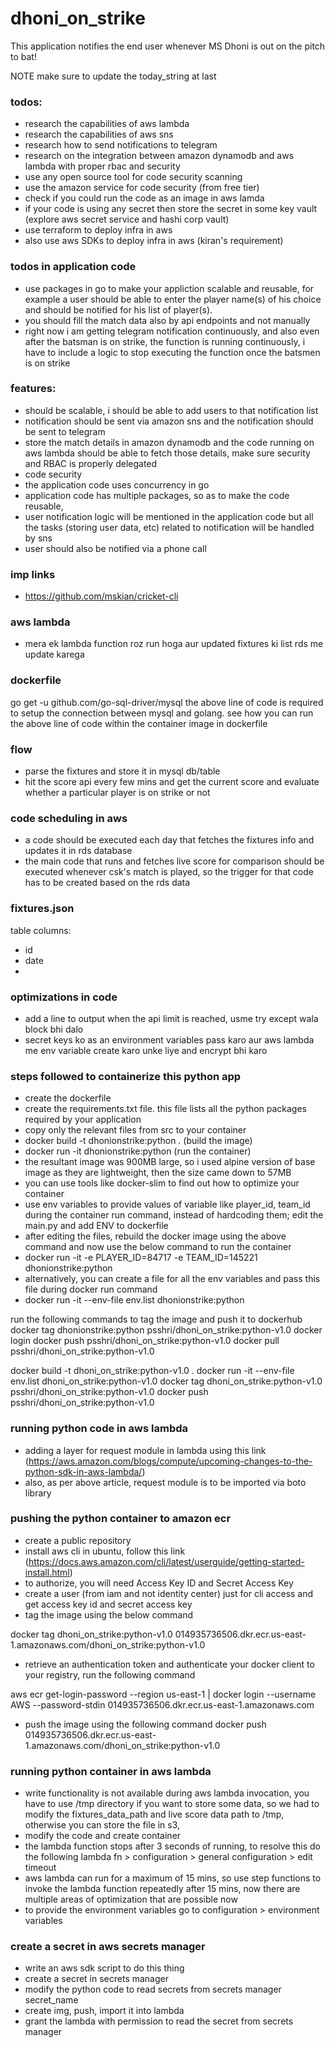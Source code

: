 # dhoni_on_strike
This application notifies the end user whenever MS Dhoni is out on the pitch to bat!

NOTE
make sure to update the today_string at last

### todos:
- research the capabilities of aws lambda
- research the capabilities of aws sns
- research how to send notifications to telegram
- research on the integration between amazon dynamodb and aws lambda with proper rbac and security
- use any open source tool for code security scanning 
- use the amazon service for code security (from free tier)
- check if you could run the code as an image in aws lamda
- if your code is using any secret then store the secret in some key vault (explore aws secret service and hashi corp vault)
- use terraform to deploy infra in aws
- also use aws SDKs to deploy infra in aws (kiran's requirement)

### todos in application code
- use packages in go to make your appliction scalable and reusable, for example a user should be able to enter the player name(s) of his choice and should be notified for his list of player(s). 
- you should fill the match data also by api endpoints and not manually
- right now i am getting telegram notification continuously, and also even after the batsman is on strike, the function is running continuously, i have to include a logic to stop executing the function once the batsmen is on strike


### features:
- should be scalable, i should be able to add users to that notification list
- notification should be sent via amazon sns and the notification should be sent to telegram
- store the match details in amazon dynamodb and the code running on aws lambda should be able to fetch those details, make sure security and RBAC is properly delegated
- code security
- the application code uses concurrency in go
- application code has multiple packages, so as to make the code reusable, 
- user notification logic will be mentioned in the application code but all the tasks (storing user data, etc) related to notification will be handled by sns
- user should also be notified via a phone call



### imp links
- https://github.com/mskian/cricket-cli


### aws lambda
- mera ek lambda function roz run hoga aur updated fixtures ki list rds me update karega


### dockerfile

go get -u github.com/go-sql-driver/mysql
the above line of code is required to setup the connection between mysql and golang. see how you can run the above line of code within the container image in dockerfile


### flow 
- parse the fixtures and store it in mysql db/table
- hit the score api every few mins and get the current score and evaluate whether a particular player is on strike or not


### code scheduling in aws
- a code should be executed each day that fetches the fixtures info and updates it in rds database
- the main code that runs and fetches live score for comparison should be executed whenever csk's match is played, so the trigger for that code has to be created based on the rds data

### fixtures.json

table columns:
- id
- date
- 

### optimizations in code
- add a line to output when the api limit is reached, usme try except wala block bhi dalo
- secret keys ko as an environment variables pass karo aur aws lambda me env variable create karo unke liye and encrypt bhi karo


### steps followed to  containerize this python app
- create the dockerfile
- create the requirements.txt file. this file lists all the python packages required by your application
- copy only the relevant files from src to your container
- docker build -t dhonionstrike:python .  (build the image)
- docker run -it dhonionstrike:python (run the container)
- the resultant image was 900MB large, so i used alpine version of base image as they are lightweight, then the size came down to 57MB
- you can use tools like docker-slim to find out how to optimize your container
- use env variables to provide values of variable like player_id, team_id during the container run command, instead of hardcoding them; edit the main.py and add ENV to dockerfile
- after editing the files, rebuild the docker image using the above command and now use the below command to run the container
- docker run -it -e PLAYER_ID=84717 -e TEAM_ID=145221 dhonionstrike:python
- alternatively, you can create a file for all the env variables and pass this file during docker run command
- docker run -it --env-file env.list dhonionstrike:python

run the following commands to tag the image and push it to dockerhub
docker tag dhonionstrike:python psshri/dhoni_on_strike:python-v1.0
docker login
docker push psshri/dhoni_on_strike:python-v1.0
docker pull psshri/dhoni_on_strike:python-v1.0

docker build -t dhoni_on_strike:python-v1.0 .
docker run -it --env-file env.list dhoni_on_strike:python-v1.0
docker tag dhoni_on_strike:python-v1.0 psshri/dhoni_on_strike:python-v1.0
docker push psshri/dhoni_on_strike:python-v1.0


### running python code in aws lambda
- adding a layer for request module in lambda using this link (https://aws.amazon.com/blogs/compute/upcoming-changes-to-the-python-sdk-in-aws-lambda/)
- also, as per above article, request module is to be imported via boto library


### pushing the python container to amazon ecr
- create a public repository
- install aws cli in ubuntu, follow this link (https://docs.aws.amazon.com/cli/latest/userguide/getting-started-install.html)
- to authorize, you will need Access Key ID and Secret Access Key
- create a user (from iam and not identity center) just for cli access and get access key id and secret access key
- tag the image using the below command
<!-- docker tag dhoni_on_strike:python-v1.0 public.ecr.aws/x6i9k3w4/dhoni_on_strike:python-v1.0 -->
docker tag dhoni_on_strike:python-v1.0 014935736506.dkr.ecr.us-east-1.amazonaws.com/dhoni_on_strike:python-v1.0
- retrieve an authentication token and authenticate your docker client to your registry, run the following command
<!-- aws ecr-public get-login-password --region us-east-1 | docker login --username AWS --password-stdin public.ecr.aws/x6i9k3w4 -->
aws ecr get-login-password --region us-east-1 | docker login --username AWS --password-stdin 014935736506.dkr.ecr.us-east-1.amazonaws.com
- push the image using the following command
docker push 014935736506.dkr.ecr.us-east-1.amazonaws.com/dhoni_on_strike:python-v1.0

### running python container in aws lambda
- write functionality is not available during aws lambda invocation, you have to use /tmp directory if you want to store some data, so we had to modify the fixtures_data_path and live score data path to /tmp, otherwise you can store the file in s3,
- modify the code and create container 
- the lambda function stops after 3 seconds of running, to resolve this do the following
lambda fn > configuration > general configuration > edit timeout
- aws lambda can run for a maximum of 15 mins, so use step functions to invoke the lambda function repeatedly after 15 mins, now there are multiple areas of optimization that are possible now
- to provide the environment variables go to configuration > environment variables


### create a secret in aws secrets manager
- write an aws sdk script to do this thing
- create a secret in secrets manager
- modify the python code to read secrets from secrets manager secret_name
- create img, push, import it into lambda
- grant the lambda with permission to read the secret from secrets manager
